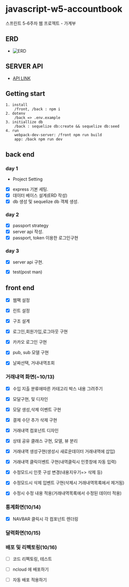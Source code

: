 # javascript-w5-accountbook
스프린트 5-6주차 웹 프로젝트 - 가계부


## ERD

- ![ERD](https://user-images.githubusercontent.com/49400477/95411156-b26e1000-0960-11eb-89cd-b507320a528e.PNG) 

## SERVER API

- [API LINK](https://docs.google.com/spreadsheets/d/1zChKgQXQk_B6gwmwXotwr46t_PzTYat0vUd1y8RDF0E/edit#gid=0)

## Getting start
    1. install
        /front, /back : npm i
    2. dotenv
        /back => .env.example
    3. initiallize db
        /back : sequelize db:create && sequelize db:seed
    4. run
        webpack-dev-server: /front npm run build
        app: /back npm run dev
        
## back end

### day 1

- Project Setting
- [x] express 기본 세팅.
- [x] 데이터 베이스  설계(ERD 작성)
- [x] db 생성 및 sequelize db 객체 생성.

### day 2 

- [x] passport strategy
- [x] server api 작성.
- [x] passport, token 이용한 로그인구현

### day 3

- [x] server api 구현.
- [x] test(post man) 


## front end

- [x] 웹팩 설정
- [x] 린트 설정
- [x] 구조 설계
- [x] 로그인,회원가입,로그아웃 구현 
- [x] 카카오 로그인 구현
- [x] pub, sub 모델 구현
- [x] 날짜선택, 거내내역조회 



### 거래내역 화면(~10/13)

- [x] 수입 지출 분류에따른 카테고리 박스 내용 그려주기
- [x] 모달구현, 및 디자인
- [x] 모달 생성,삭제 이벤트 구현 
- [x] 결제 수단 추가 삭제 구현
- [x] 거래내역 컴포넌트 디자인
- [x] 상태 공유 클래스 구현, 모델, 뷰 분리
- [x] 거래내역 생성구현(생성시 새로운데이터 거래내역에 삽입)

- [x] 거래내역 클릭이벤트 구현(내역클릭시 인풋창에 자동 입력)
- [x] 수정모드시 인풋 구성 변경(내용지우기=> 삭제 등)
- [x] 수정모드시 삭제 입벤트 구현(삭제시 거래내역목록에서 제거됨)
- [x] 수정시 수정 내용 적용(거래내역목록에서 수정된 데이터 적용)


### 통계화면(10/14)
- [x] NAVBAR 클릭시 각 컴포넌트 렌더링 

### 달력화면(10/15)


### 배포 및 리펙토링(10/16)

- [ ] 코드 리펙토링, 테스트 
- [ ] ncloud 에 배포하기
- [ ] 자동 배포 적용하기








 